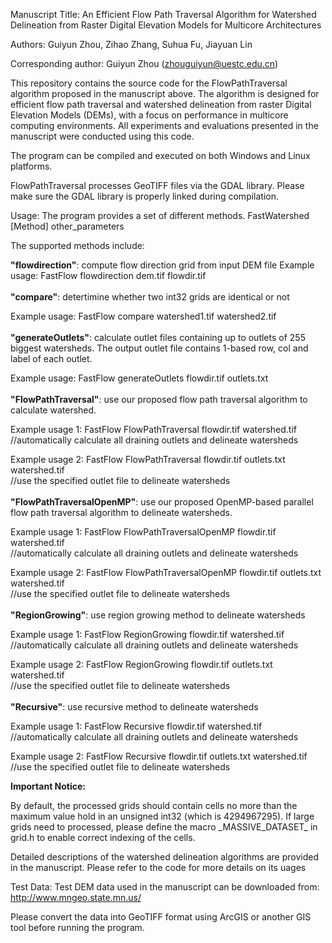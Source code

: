 Manuscript Title:
An Efficient Flow Path Traversal Algorithm for Watershed Delineation from Raster Digital Elevation Models for Multicore Architectures

Authors:
Guiyun Zhou, Zihao Zhang, Suhua Fu, Jiayuan Lin

Corresponding author:
Guiyun Zhou (zhouguiyun@uestc.edu.cn)

This repository contains the source code for the FlowPathTraversal algorithm proposed in the manuscript above. The algorithm is designed for efficient flow path traversal and watershed delineation from raster Digital Elevation Models (DEMs), with a focus on performance in multicore computing environments. All experiments and evaluations presented in the manuscript were conducted using this code.

The program can be compiled and executed on both Windows and Linux platforms.

FlowPathTraversal processes GeoTIFF files via the GDAL library. Please make sure the GDAL library is properly linked during compilation. 

Usage:
The program provides a set of different methods. 
FastWatershed [Method] other_parameters

The supported methods include:

**"flowdirection"**: compute flow direction grid from input DEM file
Example usage: FastFlow flowdirection dem.tif flowdir.tif           
<br>
**"compare"**: detertimine whether two int32 grids are identical or not
          <p>  Example usage: FastFlow compare watershed1.tif watershed2.tif           
<br>
**"generateOutlets"**: calculate outlet files containing up to outlets of 255 biggest watersheds. The output outlet file contains 1-based row, col and label of each outlet.
       <p> Example usage: FastFlow generateOutlets flowdir.tif outlets.txt
 <br>          
**"FlowPathTraversal"**: use our proposed flow path traversal algorithm to calculate watershed. 
          <p>  Example usage 1: FastFlow FlowPathTraversal flowdir.tif watershed.tif   <br>//automatically calculate all draining outlets and delineate watersheds
         <p>   Example usage 2: FastFlow FlowPathTraversal flowdir.tif outlets.txt watershed.tif  <br>//use the specified outlet file to delineate watersheds       
 <br>
**"FlowPathTraversalOpenMP"**: use our proposed OpenMP-based parallel flow path traversal algorithm to delineate watersheds. 
       <p>     Example usage 1: FastFlow FlowPathTraversalOpenMP flowdir.tif watershed.tif   <br>//automatically calculate all draining outlets and delineate watersheds
        <p>    Example usage 2: FastFlow FlowPathTraversalOpenMP flowdir.tif outlets.txt watershed.tif  <br>//use the specified outlet file to delineate watersheds 
 <br>          
**"RegionGrowing"**: use region growing method to delineate watersheds
      <p>      Example usage 1: FastFlow RegionGrowing flowdir.tif watershed.tif   <br>//automatically calculate all draining outlets and delineate watersheds
       <p>     Example usage 2: FastFlow RegionGrowing flowdir.tif outlets.txt watershed.tif  <br>//use the specified outlet file to delineate watersheds 
<br>           
**"Recursive"**: use recursive method to delineate watersheds
       <p>     Example usage 1: FastFlow Recursive flowdir.tif watershed.tif   <br>//automatically calculate all draining outlets and delineate watersheds
      <p>      Example usage 2: FastFlow Recursive flowdir.tif outlets.txt watershed.tif  <br>//use the specified outlet file to delineate watersheds           
       
**Important Notice:**
<p>By default, the processed grids should contain cells no more than the maximum value hold in an unsigned int32 (which is 4294967295). 
If large grids need to processed, please define the macro _MASSIVE_DATASET_ in grid.h to enable correct indexing of the cells. 
</p>

Detailed descriptions of the watershed delineation algorithms are provided in the manuscript. Please refer to the code for more details on its uages

Test Data:
Test DEM data used in the manuscript can be downloaded from:
http://www.mngeo.state.mn.us/

Please convert the data into GeoTIFF format using ArcGIS or another GIS tool before running the program.
